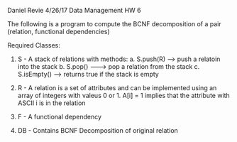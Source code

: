 Daniel Revie
4/26/17
Data Management HW 6

The following is a program to compute the BCNF decomposition of a pair (relation, functional dependencies)


Required Classes: 
1. S - A stack of relations with methods:
	a. S.push(R) --> push a relatoin into the stack
	b. S.pop() ---> pop a relation from the stack
	c. S.isEmpty() --> returns true if the stack is empty

2. R - A relation is a set of attributes and can be implemented using an array of integers with valeus 0 	or 1. A[i] = 1 implies that the attribute with ASCII i is in the relation

3. F - A functional dependency

4. DB - Contains BCNF Decomposition of original relation
